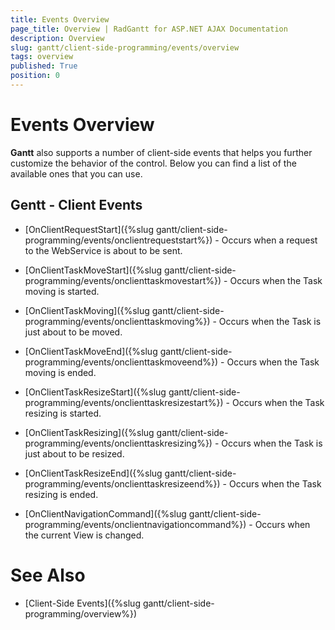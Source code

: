 ```yaml
---
title: Events Overview
page_title: Overview | RadGantt for ASP.NET AJAX Documentation
description: Overview
slug: gantt/client-side-programming/events/overview
tags: overview
published: True
position: 0
---
```


# Events Overview



**Gantt** also supports a number of client-side events that helps you further customize the behavior of the control. Below you can find a list of the available ones that you can use.

## Gentt - Client Events

* [OnClientRequestStart]({%slug gantt/client-side-programming/events/onclientrequeststart%}) - Occurs when a request to the WebService is about to be sent.

* [OnClientTaskMoveStart]({%slug gantt/client-side-programming/events/onclienttaskmovestart%}) - Occurs when the Task moving is started.

* [OnClientTaskMoving]({%slug gantt/client-side-programming/events/onclienttaskmoving%}) - Occurs when the Task is just about to be moved.

* [OnClientTaskMoveEnd]({%slug gantt/client-side-programming/events/onclienttaskmoveend%}) - Occurs when the Task moving is ended.

* [OnClientTaskResizeStart]({%slug gantt/client-side-programming/events/onclienttaskresizestart%}) - Occurs when the Task resizing is started.

* [OnClientTaskResizing]({%slug gantt/client-side-programming/events/onclienttaskresizing%}) - Occurs when the Task is just about to be resized.

* [OnClientTaskResizeEnd]({%slug gantt/client-side-programming/events/onclienttaskresizeend%}) - Occurs when the Task resizing is ended.

* [OnClientNavigationCommand]({%slug gantt/client-side-programming/events/onclientnavigationcommand%}) - Occurs when the current View is changed.

# See Also

 * [Client-Side Events]({%slug gantt/client-side-programming/overview%})
